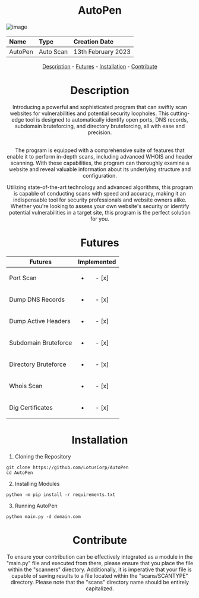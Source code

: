<center> <h1 align="center" >AutoPen</h1> </center>

![image](https://user-images.githubusercontent.com/123122904/219063137-ac79b873-913f-4c2f-b16b-6e012d1d46da.png)

<div align="center">

|      Name      |        Type      |     Creation Date     |
|:----------------|:-------------------|:------------------------|
|   AutoPen      |     Auto Scan     |   13th February 2023   |

[Description](#Description) - [Futures](#Futures) - [Installation](#Instalatiin) - [Contribute](#Contribute)

</div>

<center> <h1 id="Description" align="center" >Description</h1> </center>
<div align="center">
Introducing a powerful and sophisticated program that can swiftly scan websites for vulnerabilities and potential security loopholes. This cutting-edge tool is designed to automatically identify open ports, DNS records, subdomain bruteforcing, and directory bruteforcing, all with ease and precision. <br><br>

The program is equipped with a comprehensive suite of features that enable it to perform in-depth scans, including advanced WHOIS and header scanning. With these capabilities, the program can thoroughly examine a website and reveal valuable information about its underlying structure and configuration. <br>

Utilizing state-of-the-art technology and advanced algorithms, this program is capable of conducting scans with speed and accuracy, making it an indispensable tool for security professionals and website owners alike. Whether you're looking to assess your own website's security or identify potential vulnerabilities in a target site, this program is the perfect solution for you. <br>


<center> <h1 id="Futures" align="center" >Futures</h1> </center>
<div align="center">

| Futures              | Implemented               |
|----------------------|:---------------------------:|
| Port Scan            | <ul><li> - [x] </li></ul> |
| Dump DNS Records     | <ul><li> - [x] </li></ul> |
| Dump Active Headers  | <ul><li> - [x] </li></ul> |
| Subdomain Bruteforce | <ul><li> - [x] </li></ul> |
| Directory Bruteforce | <ul><li> - [x] </li></ul> |
| Whois Scan           | <ul><li> - [x] </li></ul> |
| Dig Certificates     | <ul><li> - [x] </li></ul> |

</div>

<center> <h1 id="Installation" align="center" >Installation</h1> </center>
<div align="left">

1. Cloning the Repository
  ```
  git clone https://github.com/LotusCorp/AutoPen
  cd AutoPen
  ```
  
2. Installing Modules
  ```
  python -m pip install -r requirements.txt
  ```

3. Running AutoPen
  ```
  python main.py -d domain.com
  ```
  
</div>
<center> <h1 id="Contribute" align="center" >Contribute</h1> </center>

<div align="center">

To ensure your contribution can be effectively integrated as a module in the "main.py" file and executed from there, please ensure that you place the file within the "scanners" directory. Additionally, it is imperative that your file is capable of saving results to a file located within the "scans/SCANTYPE" directory. Please note that the "scans" directory name should be entirely capitalized.

</div>
